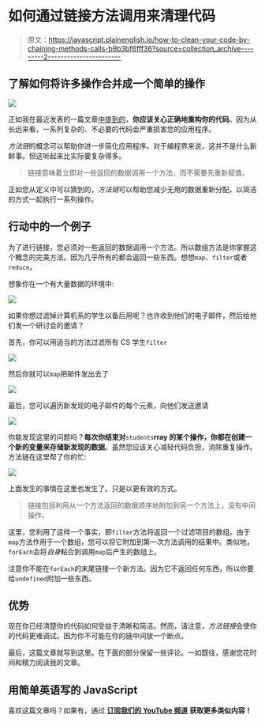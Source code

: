 # 如何通过链接方法调用来清理代码

> 原文：<https://javascript.plainenglish.io/how-to-clean-your-code-by-chaining-methods-calls-b9b3bf6fff36?source=collection_archive---------2----------------------->

## 了解如何将许多操作合并成一个简单的操作

![](img/4cfa055257bf5b595d1608f641f3f866.png)

正如我在最近发表的一篇文章[中提到的](https://medium.com/javascript-in-plain-english/a-little-unknown-way-to-get-rid-of-switch-statements-15c2584f51b9)，**你应该关心正确地重构你的代码**。因为从长远来看，一系列复杂的、不必要的代码会严重损害您的应用程序。

*方法链*的概念可以帮助你进一步简化应用程序。对于编程界来说，这并不是什么新鲜事。但这听起来比实际要复杂得多。

> 链接意味着立即对一些返回的数据调用一个方法，而不需要先重新赋值。

正如您从定义中可以猜到的，*方法链*可以帮助您减少无用的数据重新分配，以简洁的方式一起执行一系列操作。

## **行动中的一个例子**

为了进行链接，您必须对一些返回的数据调用一个方法。所以数组方法是你掌握这个概念的完美方法。因为几乎所有的都会返回一些东西。想想`map`、`filter`或者`reduce`。

想象你在一个有大量数据的环境中:

![](img/21402a7a1acd45c0c0f58f5072ec9d0f.png)

如果你想过滤掉计算机系的学生以备后用呢？也许收到他们的电子邮件，然后给他们发一个研讨会的邀请？

首先，你可以用适当的方法过滤所有 CS 学生`filter`

![](img/157ed847d53eb060f4e38906110c0204.png)

然后你就可以`map`把邮件发出去了

![](img/31a7838e4661bdbc814cafec9817be54.png)

最后，您可以遍历新发现的电子邮件的每个元素，向他们发送邀请

![](img/e594108e5726f3db03c83d8b91525dfd.png)

你能发现这里的问题吗？**每次你结束对**`students`**rray 的某个操作，你都在创建一个新的变量来存储新发现的数据**。虽然您应该关心减轻代码负担，消除重复操作。方法链在这里帮了你的忙:

![](img/c2bda5ec5068ec2da4c606643c77d8e8.png)

上面发生的事情在这里也发生了。只是以更有效的方式。

> 链接包括利用从一个方法返回的数据顺序地附加到另一个方法上，没有中间操作。

这里，您利用了这样一个事实，即`filter`方法将返回一个过滤项目的数组。由于`map`方法作用于一个数组，您可以将它附加到第一次方法调用的结果中。类似地，`forEach`会将*自身*粘合到调用`map`后产生的数组上。

注意你不能在`forEach`的末尾链接一个新方法。因为它不返回任何东西，所以你要给`undefined`附加一些东西。

## 优势

现在你已经清楚你的代码如何受益于清晰和简洁。然而，请注意，*方法链接*会使你的代码更难调试。因为你不可能在你的链中间放一个断点。

最后，这篇文章就写到这里。在下面的部分保留一些评论。一如既往，感谢您花时间和精力阅读我的文章。

## **用简单英语写的 JavaScript**

喜欢这篇文章吗？如果有，通过 [**订阅我们的 YouTube 频道**](https://www.youtube.com/channel/UCtipWUghju290NWcn8jhyAw) **获取更多类似内容！**